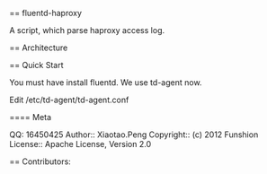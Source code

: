 == fluentd-haproxy

A script, which parse haproxy access log.

== Architecture

== Quick Start

You must have install fluentd. We use td-agent now.

Edit /etc/td-agent/td-agent.conf

==== Meta

QQ: 16450425
Author:: Xiaotao.Peng
Copyright:: (c) 2012 Funshion
License:: Apache License, Version 2.0

== Contributors:

